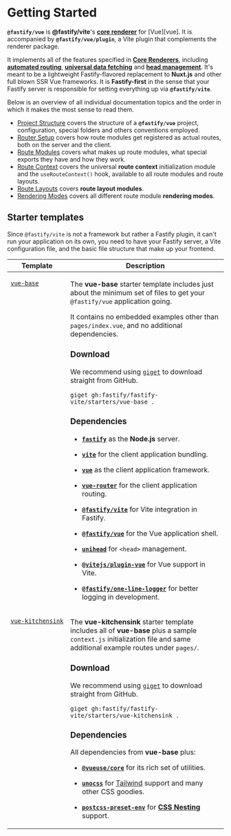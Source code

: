 <!--@include: ../guide/parts/links.md-->

# Getting Started

**`@fastify/vue`** is **@fastify/vite**'s [**core renderer**](/guide/core-renderers) for [Vue][vue]. It is accompanied by **`@fastify/vue/plugin`**, a Vite plugin that complements the renderer package.

It implements all of the features specified in [**Core Renderers**](/guide/core-renderers), including [**automated routing**](/vue/router-setup), [**universal data fetching**](/vue/route-modules#data-fetching) and [**head management**](/vue/route-modules#page-metadata). It's meant to be a lightweight Fastify-flavored replacement to **Nuxt.js** and other full blown SSR Vue frameworks. It is **Fastify-first** in the sense that your Fastify server is responsible for setting everything up via **`@fastify/vite`**.

Below is an overview of all individual documentation topics and the order in which it makes the most sense to read them.

- [Project Structure](/vue/project-structure) covers the structure of a **`@fastify/vue`** project, configuration, special folders and others conventions employed.
- [Router Setup](/vue/router-setup) covers how route modules get registered as actual routes, both on the server and the client.
- [Route Modules](/vue/route-modules) covers what makes up route modules, what special exports they have and how they work. 
- [Route Context](/vue/route-context) covers the universal **route context** initialization module and the `useRouteContext()` hook, available to all route modules and route layouts.
- [Route Layouts](/vue/route-layouts) covers **route layout modules**.
- [Rendering Modes](/vue/rendering-modes) covers all different route module **rendering modes**.

## Starter templates

Since `@fastify/vite` is not a framework but rather a Fastify plugin, it can't run your application on its own, you need to have your Fastify server, a Vite configuration file, and the basic file structure that make up your frontend.

<table>
<thead>
<tr>
<th>Template</th>
<th>Description</th>
</tr>
</thead>
<tbody>
<tr>
<td valign=top>

<a href="https://github.com/fastify/fastify-vite/tree/dev/starters/vue-base" target="_blank" rel="noreferrer"><code style="white-space: nowrap;">vue-base</code></a>


</td>
<td>

The **vue-base** starter template includes just about the minimum set of files to get your `@fastify/vue` application going. 

It contains no embedded examples other than `pages/index.vue`, and no additional dependencies.

### Download

We recommend using [`giget`](https://github.com/unjs/giget) to download straight from GitHub.

`giget gh:fastify/fastify-vite/starters/vue-base .`

### Dependencies

- [**`fastify`**](https://github.com/fastify/fastify) as the **Node.js** server.

- [**`vite`**](https://vitejs.dev/) for the client application bundling.

- [**`vue`**](https://vuejs.org/) as the client application framework.

- [**`vue-router`**](https://router.vuejs.org/) for the client application routing.

- [**`@fastify/vite`**](https://github.com/fastify/fastify-vite) for Vite integration in Fastify.

- [**`@fastify/vue`**](https://github.com/fastify/fastify-vite/tree/dev/packages/fastify-vue) for the Vue application shell.

- [**`unihead`**](https://github.com/galvez/unihead) for `<head>` management.

- [**`@vitejs/plugin-vue`**](https://github.com/vitejs/vite-plugin-vue) for Vue support in Vite.

- [**`@fastify/one-line-logger`**](https://github.com/fastify/one-line-logger) for better logging in development.

</td>
</tr>
<tr>
<td valign=top>

<a href="https://github.com/fastify/fastify-vite/tree/dev/starters/vue-kitchensink" target="_blank" rel="noreferrer"><code style="white-space: nowrap;">vue-kitchensink</code></a>

</td>
<td>

The **vue-kitchensink** starter template includes all of **vue-base** plus a sample `context.js` initialization file and same additional example routes under `pages/`.


### Download

We recommend using [`giget`](https://github.com/unjs/giget) to download straight from GitHub.

`giget gh:fastify/fastify-vite/starters/vue-kitchensink .`

### Dependencies

All dependencies from **vue-base** plus:

- [**`@vueuse/core`**](https://vueuse.org/) for its rich set of utilities.

- [**`unocss`**](https://github.com/unocss/unocss) for [Tailwind](https://unocss.dev/presets/wind) support and many other CSS goodies.

- [**`postcss-preset-env`**](https://www.npmjs.com/package/postcss-preset-env) for [**CSS Nesting**](https://www.w3.org/TR/css-nesting-1/) support.

</td>
</tr>
</tbody>
</table>
